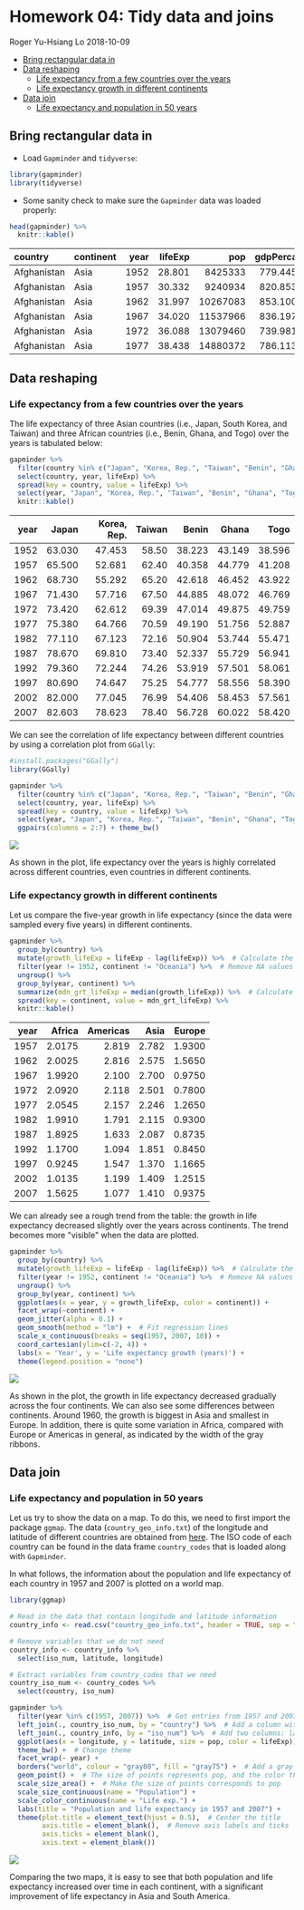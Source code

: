 Homework 04: Tidy data and joins
================
Roger Yu-Hsiang Lo
2018-10-09

-   [Bring rectangular data in](#bring-rectangular-data-in)
-   [Data reshaping](#data-reshaping)
    -   [Life expectancy from a few countries over the years](#life-expectancy-from-a-few-countries-over-the-years)
    -   [Life expectancy growth in different continents](#life-expectancy-growth-in-different-continents)
-   [Data join](#data-join)
    -   [Life expectancy and population in 50 years](#life-expectancy-and-population-in-50-years)

Bring rectangular data in
-------------------------

-   Load `Gapminder` and `tidyverse`:

``` r
library(gapminder)
library(tidyverse)
```

-   Some sanity check to make sure the `Gapminder` data was loaded properly:

``` r
head(gapminder) %>%
  knitr::kable()
```

| country     | continent |  year|  lifeExp|       pop|  gdpPercap|
|:------------|:----------|-----:|--------:|---------:|----------:|
| Afghanistan | Asia      |  1952|   28.801|   8425333|   779.4453|
| Afghanistan | Asia      |  1957|   30.332|   9240934|   820.8530|
| Afghanistan | Asia      |  1962|   31.997|  10267083|   853.1007|
| Afghanistan | Asia      |  1967|   34.020|  11537966|   836.1971|
| Afghanistan | Asia      |  1972|   36.088|  13079460|   739.9811|
| Afghanistan | Asia      |  1977|   38.438|  14880372|   786.1134|

Data reshaping
--------------

### Life expectancy from a few countries over the years

The life expectancy of three Asian countries (i.e., Japan, South Korea, and Taiwan) and three African countries (i.e., Benin, Ghana, and Togo) over the years is tabulated below:

``` r
gapminder %>%
  filter(country %in% c("Japan", "Korea, Rep.", "Taiwan", "Benin", "Ghana", "Togo")) %>%
  select(country, year, lifeExp) %>%
  spread(key = country, value = lifeExp) %>%
  select(year, "Japan", "Korea, Rep.", "Taiwan", "Benin", "Ghana", "Togo") %>%  # Reorder the columns
  knitr::kable()
```

|  year|   Japan|  Korea, Rep.|  Taiwan|   Benin|   Ghana|    Togo|
|-----:|-------:|------------:|-------:|-------:|-------:|-------:|
|  1952|  63.030|       47.453|   58.50|  38.223|  43.149|  38.596|
|  1957|  65.500|       52.681|   62.40|  40.358|  44.779|  41.208|
|  1962|  68.730|       55.292|   65.20|  42.618|  46.452|  43.922|
|  1967|  71.430|       57.716|   67.50|  44.885|  48.072|  46.769|
|  1972|  73.420|       62.612|   69.39|  47.014|  49.875|  49.759|
|  1977|  75.380|       64.766|   70.59|  49.190|  51.756|  52.887|
|  1982|  77.110|       67.123|   72.16|  50.904|  53.744|  55.471|
|  1987|  78.670|       69.810|   73.40|  52.337|  55.729|  56.941|
|  1992|  79.360|       72.244|   74.26|  53.919|  57.501|  58.061|
|  1997|  80.690|       74.647|   75.25|  54.777|  58.556|  58.390|
|  2002|  82.000|       77.045|   76.99|  54.406|  58.453|  57.561|
|  2007|  82.603|       78.623|   78.40|  56.728|  60.022|  58.420|

We can see the correlation of life expectancy between different countries by using a correlation plot from `GGally`:

``` r
#install.packages("GGally")
library(GGally)

gapminder %>%
  filter(country %in% c("Japan", "Korea, Rep.", "Taiwan", "Benin", "Ghana", "Togo")) %>%
  select(country, year, lifeExp) %>%
  spread(key = country, value = lifeExp) %>%
  select(year, "Japan", "Korea, Rep.", "Taiwan", "Benin", "Ghana", "Togo") %>%
  ggpairs(columns = 2:7) + theme_bw()
```

<img src="homework_04_Tidy_data_and_joins_files/figure-markdown_github/unnamed-chunk-4-1.png" style="display: block; margin: auto;" />

As shown in the plot, life expectancy over the years is highly correlated across different countries, even countries in different continents.

### Life expectancy growth in different continents

Let us compare the five-year growth in life expectancy (since the data were sampled every five years) in different continents.

``` r
gapminder %>%
  group_by(country) %>%
  mutate(growth_lifeExp = lifeExp - lag(lifeExp)) %>%  # Calculate the growth compared to the previous year
  filter(year != 1952, continent != "Oceania") %>%  # Remove NA values and data from Oceania
  ungroup() %>%
  group_by(year, continent) %>%
  summarize(mdn_grt_lifeExp = median(growth_lifeExp)) %>%  # Calculate the median
  spread(key = continent, value = mdn_grt_lifeExp) %>%
  knitr::kable()
```

|  year|  Africa|  Americas|   Asia|  Europe|
|-----:|-------:|---------:|------:|-------:|
|  1957|  2.0175|     2.819|  2.782|  1.9300|
|  1962|  2.0025|     2.816|  2.575|  1.5650|
|  1967|  1.9920|     2.100|  2.700|  0.9750|
|  1972|  2.0920|     2.118|  2.501|  0.7800|
|  1977|  2.0545|     2.157|  2.246|  1.2650|
|  1982|  1.9910|     1.791|  2.115|  0.9300|
|  1987|  1.8925|     1.633|  2.087|  0.8735|
|  1992|  1.1700|     1.094|  1.851|  0.8450|
|  1997|  0.9245|     1.547|  1.370|  1.1665|
|  2002|  1.0135|     1.199|  1.409|  1.2515|
|  2007|  1.5625|     1.077|  1.410|  0.9375|

We can already see a rough trend from the table: the growth in life expectancy decreased slightly over the years across continents. The trend becomes more "visible" when the data are plotted.

``` r
gapminder %>%
  group_by(country) %>%
  mutate(growth_lifeExp = lifeExp - lag(lifeExp)) %>%  # Calculate the growth compared to the previous year
  filter(year != 1952, continent != "Oceania") %>%  # Remove NA values and data from Oceania
  ungroup() %>%
  group_by(year, continent) %>%
  ggplot(aes(x = year, y = growth_lifeExp, color = continent)) +
  facet_wrap(~continent) + 
  geom_jitter(alpha = 0.1) +
  geom_smooth(method = "lm") +  # Fit regression lines
  scale_x_continuous(breaks = seq(1957, 2007, 10)) +
  coord_cartesian(ylim=c(-2, 4)) +
  labs(x = 'Year', y = 'Life expectancy growth (years)') +
  theme(legend.position = "none")
```

<img src="homework_04_Tidy_data_and_joins_files/figure-markdown_github/unnamed-chunk-6-1.png" style="display: block; margin: auto;" />

As shown in the plot, the growth in life expectancy decreased gradually across the four continents. We can also see some differences between continents. Around 1960, the growth is biggest in Asia and smallest in Europe. In addition, there is quite some variation in Africa, compared with Europe or Americas in general, as indicated by the width of the gray ribbons.

Data join
---------

### Life expectancy and population in 50 years

Let us try to show the data on a map. To do this, we need to first import the package `ggmap`. The data (`country_geo_info.txt`) of the longitude and latitude of different countries are obtained from [here](https://opendata.socrata.com/dataset/Country-List-ISO-3166-Codes-Latitude-Longitude/mnkm-8ram). The ISO code of each country can be found in the data frame `country_codes` that is loaded along with `Gapminder`.

In what follows, the information about the population and life expectancy of each country in 1957 and 2007 is plotted on a world map.

``` r
library(ggmap)

# Read in the data that contain longitude and latitude information
country_info <- read.csv("country_geo_info.txt", header = TRUE, sep = "\t")

# Remove variables that we do not need
country_info <- country_info %>%
  select(iso_num, latitude, longitude)

# Extract variables from country_codes that we need
country_iso_num <- country_codes %>%
  select(country, iso_num)

gapminder %>%
  filter(year %in% c(1957, 2007)) %>%  # Get entries from 1957 and 2007
  left_join(., country_iso_num, by = "country") %>%  # Add a column with iso code for each country
  left_join(., country_info, by = "iso_num") %>%  # Add two columns: latitude, longitude
  ggplot(aes(x = longitude, y = latitude, size = pop, color = lifeExp)) +
  theme_bw() +  # Change theme
  facet_wrap(~ year) +
  borders("world", colour = "gray80", fill = "gray75") +  # Add a gray world map in the background
  geom_point() +  # The size of points represents pop, and the color the life expectancy
  scale_size_area() +  # Make the size of points corresponds to pop
  scale_size_continuous(name = "Population") +
  scale_color_continuous(name = "Life exp.") +
  labs(title = "Population and life expectancy in 1957 and 2007") +
  theme(plot.title = element_text(hjust = 0.5),  # Center the title
        axis.title = element_blank(),  # Remove axis labels and ticks
        axis.ticks = element_blank(),
        axis.text = element_blank())
```

<img src="homework_04_Tidy_data_and_joins_files/figure-markdown_github/unnamed-chunk-7-1.png" style="display: block; margin: auto;" />

Comparing the two maps, it is easy to see that both population and life expectancy increased over time in each continent, with a significant improvement of life expectancy in Asia and South America.
